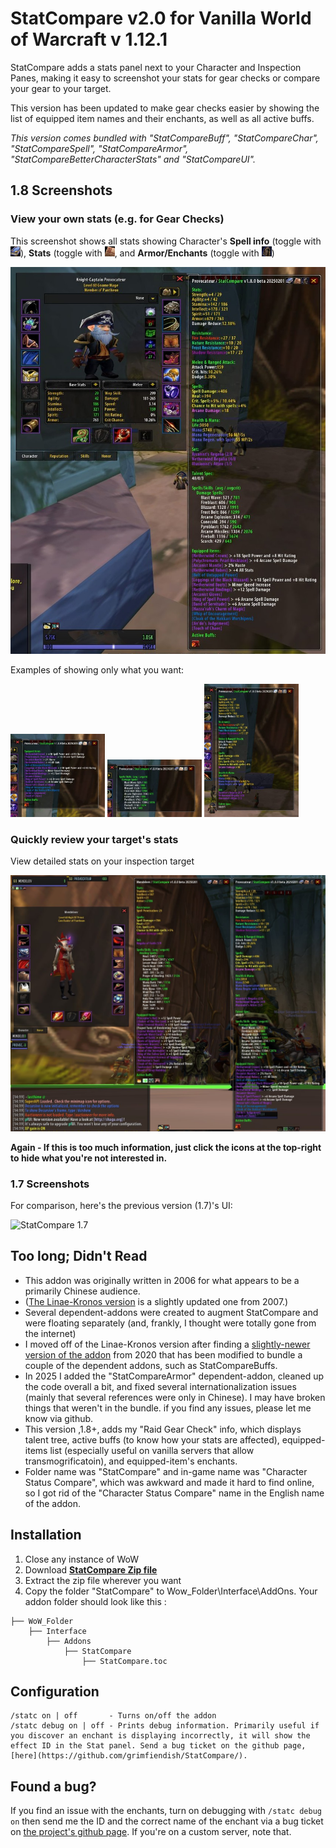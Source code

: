 # StatCompare v2.0 for Vanilla World of Warcraft v 1.12.1
StatCompare adds a stats panel next to your Character and Inspection Panes, making it easy to screenshot your stats for gear checks or compare your gear to your target.

This version has been updated to make gear checks easier by showing the list of equipped item names and their enchants, as well as all active buffs.

_This version comes bundled with "StatCompareBuff", "StatCompareChar", "StatCompareSpell", "StatCompareArmor", "StatCompareBetterCharacterStats" and "StatCompareUI"._


## 1.8 Screenshots

### View  your own stats (e.g. for Gear Checks)

This screenshot shows all stats showing 
Character's **Spell info** (toggle with <img src="https://raw.githubusercontent.com/grimfiendish/StatCompare/9ce8af148fcce7a9273114824a7d90ce8f1ebb33/media/inv_misc_book_08.jpg" alt="Spellbook" height="16px"/>),
 **Stats** (toggle with <img src="https://raw.githubusercontent.com/grimfiendish/StatCompare/9ce8af148fcce7a9273114824a7d90ce8f1ebb33/media/inv_misc_note_01.jpg" alt="Note Icon" height="16px"/>,
 and **Armor/Enchants** (toggle with <img src="https://raw.githubusercontent.com/grimfiendish/StatCompare/9ce8af148fcce7a9273114824a7d90ce8f1ebb33/media/inv_helmet_10.jpg" alt="Armor" height="16px"/>)

![Use StatCompare to view your own stats](https://raw.githubusercontent.com/grimfiendish/StatCompare/129ac15b6b7b0308f0a14a214fcf9b0d3e9a2092/media/Character%20-%20Show%20Armor%20-%20Show%20Spells%20-%20Show%20Stats.jpg)

Examples of showing only what you want:

<img src="https://raw.githubusercontent.com/grimfiendish/StatCompare/129ac15b6b7b0308f0a14a214fcf9b0d3e9a2092/media/Character%20-%20Show%20Armor%20-%20Hide%20Spells%20-%20Hide%20Stats.jpg" width="30%" title="Show Armor/Enchants"></img> 
<img src="https://raw.githubusercontent.com/grimfiendish/StatCompare/129ac15b6b7b0308f0a14a214fcf9b0d3e9a2092/media/Character%20-%20Hide%20Armor%20-%20Show%20Spells%20-%20Hide%20Stats.jpg" width="30%" title="Show Spell info"></img> 
<img src="https://raw.githubusercontent.com/grimfiendish/StatCompare/129ac15b6b7b0308f0a14a214fcf9b0d3e9a2092/media/Character%20-%20Hide%20Armor%20-%20Hide%20Spells%20-%20Show%20Stats.jpg" width="30%" title="Show Character Statistics"></img> 

### Quickly review your target's stats

View detailed stats on your inspection target

![Use StatCompare to view your own stats](https://raw.githubusercontent.com/grimfiendish/StatCompare/129ac15b6b7b0308f0a14a214fcf9b0d3e9a2092/media/Inspect%20-%20Show%20Armor%20-%20Show%20Spells%20-%20Show%20Stats.jpg)

**Again - If this is too much information, just click the icons at the top-right to hide what you're not interested in.**

### 1.7 Screenshots

For comparison, here's the previous version (1.7)'s UI:

![StatCompare 1.7](https://user-images.githubusercontent.com/24671466/27562912-1a698a34-5acf-11e7-9bac-b029c9160eb4.png)


## Too long; Didn't Read

* This addon was originally written in 2006 for what appears to be a primarily Chinese audience.
* ([The Linae-Kronos version](https://github.com/Linae-Kronos/StatCompare) is a slightly updated one from 2007.) 
* Several dependent-addons were created to augment StatCompare and were floating separately (and, frankly, I thought were totally gone from the internet)
* I moved off of the Linae-Kronos version after finding a [slightly-newer version of the addon](https://gitee.com/shines77/TurtleWoW_AddOns) from 2020 that has been modified to bundle a couple of the dependent addons, such as StatCompareBuffs.
* In 2025 I added the "StatCompareArmor" dependent-addon, cleaned up the code overall a bit, and fixed several internationalization issues (mainly that several references were only in Chinese). I may have broken things that weren't in the bundle. if you find any issues, please let me know via github.
* This version ,1.8+,  adds my "Raid Gear Check" info, which displays talent tree, active buffs (to know how your stats are affected), equipped-items list (especially useful on vanilla servers that allow transmogrificatoin), and equipped-item's enchants.
* Folder name was "StatCompare" and in-game name was "Character Status Compare", which was awkward and made it hard to find online, so I got rid of the "Character Status Compare" name in the English name of the addon.


## Installation
1. Close any instance of WoW
2. Download **[StatCompare Zip file](https://github.com/grimfiendish/StatCompare/archive/master.zip)**
3. Extract the zip file wherever you want
4. Copy the folder "StatCompare" to Wow_Folder\Interface\AddOns. Your addon folder should look like this :
```
├── WoW_Folder
    ├── Interface
        ├── Addons
            ├── StatCompare
            	├── StatCompare.toc
```

## Configuration

```
/statc on | off       - Turns on/off the addon
/statc debug on | off - Prints debug information. Primarily useful if you discover an enchant is displaying incorrectly, it will show the effect ID in the Stat panel. Send a bug ticket on the github page, [here](https://github.com/grimfiendish/StatCompare/).
```

## Found a bug?

If you find an issue with the enchants, turn on debugging with `/statc debug on` then send me the ID and the correct name of the enchant via a bug ticket on [the project's github page](https://github.com/grimfiendish/StatCompare). If you're on a custom server, note that.

